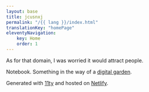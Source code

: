 ```yaml
---
layout: base
title: jcusnxj
permalink: "/{{ lang }}/index.html"
translationKey: "homePage"
eleventyNavigation:
    key: Home
    order: 1
---
```

As for that domain, I was worried it would attract people.

Notebook. Something in the way of a [digital garden](https://maggieappleton.com/garden-history).

Generated with [11ty](https://www.11ty.dev) and hosted on [Netlify](https://www.netlify.com).


